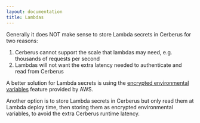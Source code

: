 ```yaml
---
layout: documentation
title: Lambdas
---
```


Generally it does NOT make sense to store Lambda secrets in Cerberus for two reasons:
   
1. Cerberus cannot support the scale that lambdas may need, e.g. thousands of requests per second
1. Lambdas will not want the extra latency needed to authenticate and read from Cerberus
   
A better solution for Lambda secrets is using the [encrypted environmental variables](http://docs.aws.amazon.com/lambda/latest/dg/env_variables.html) 
feature provided by AWS.
   
Another option is to store Lambda secrets in Cerberus but only read them at Lambda deploy time, then storing them as encrypted 
environmental variables, to avoid the extra Cerberus runtime latency.